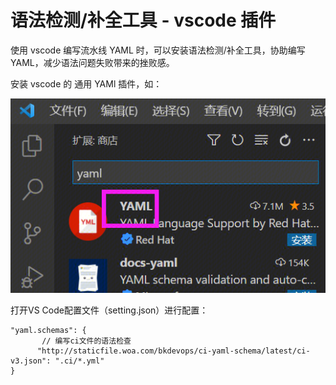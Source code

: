 # 语法检测/补全工具 - vscode 插件

使用 vscode 编写流水线 YAML 时，可以安装语法检测/补全工具，协助编写YAML，减少语法问题失败带来的挫败感。
 
安装 vscode 的 通用 YAMl 插件，如：

![image](../../../assets/img12.png)


打开VS Code配置文件（setting.json）进行配置：

 ```
"yaml.schemas": {
        // 编写ci文件的语法检查
       "http://staticfile.woa.com/bkdevops/ci-yaml-schema/latest/ci-v3.json": ".ci/*.yml"
}

```